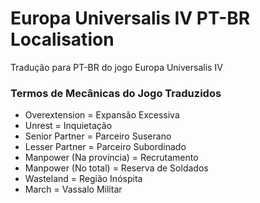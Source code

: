 # Europa Universalis IV PT-BR Localisation
 Tradução para PT-BR do jogo Europa Universalis IV
 

### Termos de Mecânicas do Jogo Traduzidos
* Overextension = Expansão Excessiva
* Unrest = Inquietação
* Senior Partner = Parceiro Suserano
* Lesser Partner = Parceiro Subordinado
* Manpower (Na província) = Recrutamento
* Manpower (No total) = Reserva de Soldados
* Wasteland = Região Inóspita
* March = Vassalo Militar